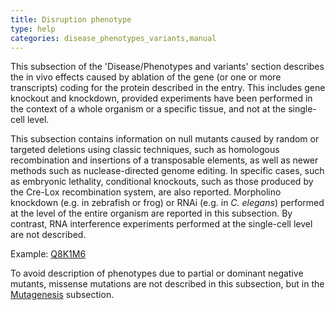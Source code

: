 ```yaml
---
title: Disruption phenotype
type: help
categories: disease_phenotypes_variants,manual
---
```


This subsection of the 'Disease/Phenotypes and variants' section describes the in vivo effects caused by ablation of the gene (or one or more transcripts) coding for the protein described in the entry. This includes gene knockout and knockdown, provided experiments have been performed in the context of a whole organism or a specific tissue, and not at the single-cell level.

This subsection contains information on null mutants caused by random or targeted deletions using classic techniques, such as homologous recombination and insertions of a transposable elements, as well as newer methods such as nuclease-directed genome editing. In specific cases, such as embryonic lethality, conditional knockouts, such as those produced by the Cre-Lox recombination system, are also reported. Morpholino knockdown (e.g. in zebrafish or frog) or RNAi (e.g. in _C. elegans_) performed at the level of the entire organism are reported in this subsection. By contrast, RNA interference experiments performed at the single-cell level are not described.

Example: [Q8K1M6](https://www.uniprot.org/uniprotkb/Q8K1M6#phenotypes_variants)

To avoid description of phenotypes due to partial or dominant negative mutants, missense mutations are not described in this subsection, but in the [Mutagenesis](https://www.uniprot.org/help/mutagen) subsection.
